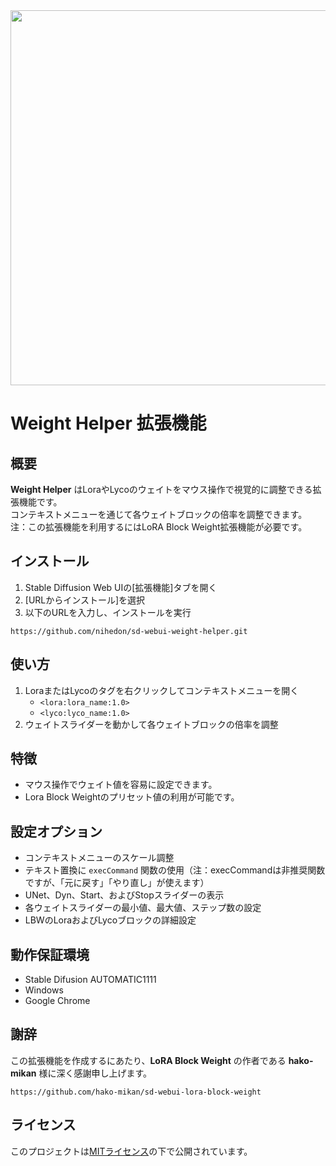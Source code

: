 <br><br>
<img src="https://github.com/nihedon/sd-webui-weight-helper/assets/66118290/f7079e1c-3b2a-426c-b3a2-1a7ccf57cab2" height="600px">

# Weight Helper 拡張機能

## 概要

**Weight Helper** はLoraやLycoのウェイトをマウス操作で視覚的に調整できる拡張機能です。<br>
コンテキストメニューを通じて各ウェイトブロックの倍率を調整できます。<br>
注：この拡張機能を利用するにはLoRA Block Weight拡張機能が必要です。

## インストール

1. Stable Diffusion Web UIの[拡張機能]タブを開く
2. [URLからインストール]を選択
3. 以下のURLを入力し、インストールを実行
```
https://github.com/nihedon/sd-webui-weight-helper.git
```

## 使い方

1. LoraまたはLycoのタグを右クリックしてコンテキストメニューを開く
   - `<lora:lora_name:1.0>`
   - `<lyco:lyco_name:1.0>`
2. ウェイトスライダーを動かして各ウェイトブロックの倍率を調整

## 特徴

- マウス操作でウェイト値を容易に設定できます。
- Lora Block Weightのプリセット値の利用が可能です。

## 設定オプション

- コンテキストメニューのスケール調整
- テキスト置換に `execCommand` 関数の使用（注：execCommandは非推奨関数ですが、「元に戻す」「やり直し」が使えます）
- UNet、Dyn、Start、およびStopスライダーの表示
- 各ウェイトスライダーの最小値、最大値、ステップ数の設定
- LBWのLoraおよびLycoブロックの詳細設定

## 動作保証環境

- Stable Difusion AUTOMATIC1111
- Windows
- Google Chrome

## 謝辞

この拡張機能を作成するにあたり、**LoRA Block Weight** の作者である **hako-mikan** 様に深く感謝申し上げます。
```
https://github.com/hako-mikan/sd-webui-lora-block-weight
```

## ライセンス

このプロジェクトは[MITライセンス](LICENSE)の下で公開されています。
